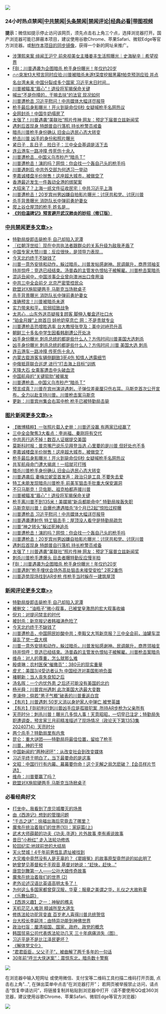 ![](https://raw.githubusercontent.com/jsvpn/jsproxy/dev/64photo/fqnews-qr.jpg)

<div id="tt">
<h3>24小时热点禁闻|<a href="#%E4%B8%AD%E5%85%B1%E7%A6%81%E9%97%BB%E6%9B%B4%E5%A4%9A%E6%96%87%E7%AB%A0">中共禁闻</a>|<a href="#%E5%9B%BE%E7%89%87%E6%96%B0%E9%97%BB%E6%9B%B4%E5%A4%9A%E6%96%87%E7%AB%A0">头条禁闻</a>|<a href="#%E6%96%B0%E9%97%BB%E8%AF%84%E8%AE%BA%E6%9B%B4%E5%A4%9A%E6%96%87%E7%AB%A0">禁闻评论|<a href="#%E5%BF%85%E7%9C%8B%E7%BB%8F%E5%85%B8%E5%A5%BD%E6%96%87">经典必看</a>|<a href="https://2654106.xyz/3" target="_blank">带图视频</a></h3>
<div><b>提示：</b>微信如提示停止访问该网页，须先点击右上角三个点，选择浏览器打开。国产浏览器可能已屏蔽本项目，建议使用谷歌Chrome、苹果Safari、微软Edge等官方浏览器。或<a href="%E5%88%B6%E4%BD%9Cgit%E7%A6%81%E9%97%BB%E9%95%9C%E5%83%8F.md">制作本项目的同步镜像</a>，获得一个新的网址来推广。</div>
<ul>

<li><a href="/baitai/20240714/2062073.md">涉薄熙来案 绯闻王沪宁 前央视美女主播姜丰生活照曝光｜史海秘辛｜希望视界</a></li>
<li><a href="/topimagenews/20240714/2061977.md">FBI：川普遇袭为企图暗杀 枪手身份曝光！年仅约20岁</a></li>
<li><a href="/sohnews/20240714/2062086.md">🔥🔥突发❗3大预言同时应验:川普被暗杀未遂❗深度挖掘黑幕❗帕克预测应验 并点名台湾未来 中国分裂成多个国家 习近平末日时间...</a></li>
<li><a href="/topimagenews/20240714/2062129.md">川普被瞄准“眉心”！退役将军揭保命关键</a></li>
<li><a href="/cnnews/20240714/2062041.md">喊出“不是你撞的，干嘛去扶”的法官 现况如何</a></li>
<li><a href="/topimagenews/20240714/2062105.md">川普遭枪击 习近平慰问！中共媒体大幅详尽报导</a></li>
<li><a href="/topimagenews/20240715/2062218.md">枪手最后身影曝光！开火到毙命仅6秒 女疑喊枪手名网热议</a></li>
<li><a href="/cnnews/20240715/2062220.md">全网封杀！中国牛奶塌房了</a></li>
<li><a href="/topimagenews/20240714/2062015.md">太强了！川普遇袭“美联社”照片传神 网友：预定下届普立兹新闻奖</a></li>
<li><a href="/topimagenews/20240714/2062016.md">遇刺后首现身 特朗普自行落机 持长枪警员戒备</a></li>
<li><a href="/topimagenews/20240715/2062204.md">暗杀川普枪手身份确认 旧金山选民心态大转变</a></li>
<li><a href="/cnnews/20240714/2061986.md">枪击川普 凶手的身份和照片曝光</a></li>
<li><a href="/ssgc/20240714/2062092.md">紧日子﹑乱日子﹑险日子：三中全会基调是活下去</a></li>
<li><a href="/cbnews/20240714/2062037.md">连云港车一路冲撞 传死伤十余人</a></li>
<li><a href="/cbnews/20240714/2061999.md">川普遭枪击…中国义乌市秒产“暗杀Ｔ”</a></li>
<li><a href="/topimagenews/20240714/2062078.md">川普遭枪击！演的吗？网惊：你会找一个轰自己头的枪手吗</a></li>
<li><a href="/ccpdope/20240715/2062161.md">川普遇刺后 中共外交部为何透习一举动</a></li>
<li><a href="/topimagenews/20240715/2062229.md">李嘉诚楼盘半价抛售！这座超大城市，被做空了</a></li>
<li><a href="/ccpdope/20240714/2062042.md">香港最近发生一件轰动全港的绑架案</a></li>
<li><a href="/sohnews/20240714/2062101.md">大招来了？上海一纸文件征收民宅｜中共习近平上海</a></li>
<li><a href="/topimagenews/20240714/2062077.md">川普遭枪击！20岁宾州男凶嫌自拍影片曝光：讨厌共和党、讨厌川普</a></li>
<li><a href="/comments/20240715/2062187.md">杀手背景曝光 消防队长中弹前勇护妻女</a></li>
<li><a href="/cnnews/20240714/2062056.md">爬上谷仓屋顶的枪手 姓名是…</a></li>
<li><b><a href="/comments/20200207/1272816.md" target="_blank">《刘伯温碑记》预言避开武汉肺炎的妙招（修订版）</a></b></li>
</ul>
</div>

<div class="catlist">
<h3><a href="/cbnews/" target="_blank">中共禁闻</a><span><a href="/cbnews/" target="_blank" rel="nofollow">更多文章>></a></span></h3>
<ul>
<li><a href="/comments/20240715/2062333.md" target="_blank">特勤局旋即击毙枪手 自己却陷入泥潭</a></li>
<li><a href="/cbnews/20240715/2062327.md" target="_blank">〖红朝浮世绘〗现在中共执法者跟群众的关系升级为敌我矛盾了</a></li>
<li><a href="/cbnews/20240715/2062311.md" target="_blank">中国专家大赞川普：反应很快，是领导力表现…</a></li>
<li><a href="/comments/20240715/2062304.md" target="_blank">今天北约终于不缺钱了</a></li>
<li><a href="/comments/20240715/2062289.md" target="_blank">川普一意外安排和动作，躲过暗杀，川普发帖感谢神。民调飙升，商界领袖支持并惊呼：竞选已经结束。汤普森的主管发仇恨帖子被解雇。川普枪击案暗杀</a></li>
<li><a href="/cbnews/20240715/2062231.md" target="_blank">混运丑闻中，中国涉事企业曾向澳洲出口食用油</a></li>
<li><a href="/cbnews/20240715/2062230.md" target="_blank">中共三中全会前夕 北京严密管控民众</a></li>
<li><a href="/comments/20240715/2062201.md" target="_blank">欧盟对X施软硬两手 马斯克当场掀桌子</a></li>
<li><a href="/comments/20240715/2062187.md" target="_blank">杀手背景曝光 消防队长中弹前勇护妻女</a></li>
<li><a href="/comments/20240715/2062186.md" target="_blank">准确预言！川普被暗杀未遂</a></li>
<li><a href="/comments/20240715/2062173.md" target="_blank">实力带来和平，软弱招致战争</a></li>
<li><a href="/cbnews/20240715/2062163.md" target="_blank">太恶心…山东外送员疑报复顾客 脚伸入餐盒还吐口水</a></li>
<li><a href="/cbnews/20240715/2062162.md" target="_blank">“铂金月嫂”上岗首日 娃呛奶窒息亡 网：不是贵就专业</a></li>
<li><a href="/cbnews/20240715/2062156.md" target="_blank">川普遭枪击恐增胜选率 台大教授张登及：美中对峙恐升高</a></li>
<li><a href="/cbnews/20240714/2062153.md" target="_blank">朝鲜三十多名中学生因看韩剧遭公开处决</a></li>
<li><a href="/comments/20240714/2062137.md" target="_blank">凶手身份曝光 刺杀总统的都是些什么人？方伟时间川普美国大选刺杀</a></li>
<li><a href="/comments/20240714/2062125.md" target="_blank">凶手身份曝光 刺杀总统的都是些什么人？方伟时间 川普 美国大选 刺杀</a></li>
<li><a href="/cbnews/20240714/2062037.md" target="_blank">连云港车一路冲撞 传死伤十余人</a></li>
<li><a href="/cbnews/20240714/2062036.md" target="_blank">内蒙古载游客车辆侧翻致3死4伤 知情人透露细节</a></li>
<li><a href="/cbnews/20240714/2062019.md" target="_blank">中俄抵菲联合巡逻 进行“打击海上目标”训练</a></li>
<li><a href="/cbnews/20240714/2062018.md" target="_blank">天降大石 女乘客遭击中头破血流</a></li>
<li><a href="/cbnews/20240714/2062000.md" target="_blank">中国航母的“关键软肋”被揭发</a></li>
<li><a href="/cbnews/20240714/2061999.md" target="_blank">川普遭枪击…中国义乌市秒产“暗杀Ｔ”</a></li>
<li><a href="/comments/20240714/2061953.md" target="_blank">预言成真？川普在宾州演讲遇刺，子弹仅差豪厘只伤右耳。马斯克首次公开宣布，全力以赴支持川普。川普枪击案马斯克</a></li>
<li><a href="/cbnews/20240714/2061947.md" target="_blank">更新：川普宾州集会右耳中枪 枪手已被特勤局击毙</a></li>

</ul>
</div>
<div class="catlist">
<h3><a href="/topimagenews/" target="_blank">图片新闻</a><span><a href="/topimagenews/" target="_blank" rel="nofollow">更多文章>></a></span></h3>
<ul>
<li><a href="/topimagenews/20240715/2062310.md" target="_blank">【微博精粹】一张照片载入史册：川普还没赢 有两家已经赢了</a></li>
<li><a href="/topimagenews/20240715/2062299.md" target="_blank">三中全会聚焦3大看点：李尚福、秦刚将有交代</a></li>
<li><a href="/topimagenews/20240715/2062254.md" target="_blank">中共恶行逃不掉！数百人证据提交美国</a></li>
<li><a href="/topimagenews/20240715/2062247.md" target="_blank">莫斯科时报：普京嘴巴说乐见拜登当选 心里要的是川普 但好处也不多</a></li>
<li><a href="/topimagenews/20240715/2062229.md" target="_blank">李嘉诚楼盘半价抛售！这座超大城市，被做空了</a></li>
<li><a href="/topimagenews/20240715/2062218.md" target="_blank">枪手最后身影曝光！开火到毙命仅6秒 女疑喊枪手名网热议</a></li>
<li><a href="/topimagenews/20240715/2062217.md" target="_blank">共军航母命门遭大揭底！一招就可打残</a></li>
<li><a href="/topimagenews/20240715/2062204.md" target="_blank">暗杀川普枪手身份确认 旧金山选民心态大转变</a></li>
<li><a href="/topimagenews/20240715/2062203.md" target="_blank">川普遇袭后 妻梅兰妮亚首发声：政治只是工具 不要失去爱</a></li>
<li><a href="/topimagenews/20240715/2062168.md" target="_blank">特工未能发现暗杀川普枪手 前美军狙击手批重大保安漏洞</a></li>
<li><a href="/topimagenews/20240714/2062142.md" target="_blank">不只马斯克！贝佐斯、祖克柏都声援川普</a></li>
<li><a href="/topimagenews/20240714/2062129.md" target="_blank">川普被瞄准“眉心”！退役将军揭保命关键</a></li>
<li><a href="/topimagenews/20240714/2062128.md" target="_blank">枪手离川普不到135米！美媒揭“新兵都能命中” 特勤局挨轰失职</a></li>
<li><a href="/topimagenews/20240714/2062117.md" target="_blank">马斯克挺川普！自爆也遭遇暗杀“8个月已2起”惊险过程曝</a></li>
<li><a href="/topimagenews/20240714/2062105.md" target="_blank">川普遭枪击 习近平慰问！中共媒体大幅详尽报导</a></li>
<li><a href="/topimagenews/20240714/2062104.md" target="_blank">川普遇袭遭射伤 特工狙击手：屋顶没人看守是特勤局疏忽</a></li>
<li><a href="/topimagenews/20240714/2062103.md" target="_blank">川普“神之转头”躲过死神追杀</a></li>
<li><a href="/topimagenews/20240714/2062078.md" target="_blank">川普遭枪击！演的吗？网惊：你会找一个轰自己头的枪手吗</a></li>
<li><a href="/topimagenews/20240714/2062077.md" target="_blank">川普遭枪击！20岁宾州男凶嫌自拍影片曝光：讨厌共和党、讨厌川普</a></li>
<li><a href="/topimagenews/20240714/2062016.md" target="_blank">遇刺后首现身 特朗普自行落机 持长枪警员戒备</a></li>
<li><a href="/topimagenews/20240714/2062015.md" target="_blank">太强了！川普遇袭“美联社”照片传神 网友：预定下届普立兹新闻奖</a></li>
<li><a href="/topimagenews/20240714/2061998.md" target="_blank">刺杀川普枪手遭爆头 目击者曝特勤反应慢半拍</a></li>
<li><a href="/topimagenews/20240714/2061977.md" target="_blank">FBI：川普遇袭为企图暗杀 枪手身份曝光！年仅约20岁</a></li>
<li><a href="/topimagenews/20240714/2061951.md" target="_blank">川普遇刺“枪手埋伏会场外高处狙击未接受安检” 2死2重伤</a></li>
<li><a href="/topimagenews/20240714/2061950.md" target="_blank">川普造势现场找到AR步枪 传枪手当时躲在一建筑屋顶</a></li>

</ul>
</div>
<div class="catlist">
<h3><a href="/comments/" target="_blank">新闻评论</a><span><a href="/comments/" target="_blank" rel="nofollow">更多文章>></a></span></h3>
<ul>
<li><a href="/comments/20240715/2062333.md" target="_blank">特勤局旋即击毙枪手 自己却陷入泥潭</a></li>
<li><a href="/comments/20240715/2062317.md" target="_blank">被删文：“油瓶子”微小叙事，已被堂皇激昂的宏大叙事收编</a></li>
<li><a href="/comments/20240715/2062316.md" target="_blank">倪刃：对提问禁言的时代</a></li>
<li><a href="/comments/20240715/2062315.md" target="_blank">被封杀：新京报记者韩福涛危险了</a></li>
<li><a href="/comments/20240715/2062304.md" target="_blank">今天北约终于不缺钱了</a></li>
<li><a href="/comments/20240715/2062297.md" target="_blank">川普遭枪击，中国网民妙酸中共；李毅又大骂新京报？三中全会前，油罐车混装乱了党一盘大棋</a></li>
<li><a href="/comments/20240715/2062289.md" target="_blank">川普一意外安排和动作，躲过暗杀，川普发帖感谢神。民调飙升，商界领袖支持并惊呼：竞选已经结束。汤普森的主管发仇恨帖子被解雇。川普枪击案暗杀</a></li>
<li><a href="/comments/20240715/2062285.md" target="_blank">维舟：对人的尊重，怎么就那么难</a></li>
<li><a href="/comments/20240715/2062284.md" target="_blank">殷盛琳：农村医保“催缴员”：380元的现实重量</a></li>
<li><a href="/comments/20240715/2062283.md" target="_blank">皮尤：美国3/4受访者认为 中国经济对美国影响负面</a></li>
<li><a href="/comments/20240715/2062282.md" target="_blank">褚朝新：当人丧失良知之后</a></li>
<li><a href="/comments/20240715/2062281.md" target="_blank">汤名晖：一个内忧外患 之后还可能没有美国的北约</a></li>
<li><a href="/comments/20240715/2062280.md" target="_blank">杨光舜：川普宾州遇刺 此次美国大选最大变数</a></li>
<li><a href="/comments/20240715/2062279.md" target="_blank">李濠仲：倘若“男子气概”破表的川普重返白宫</a></li>
<li><a href="/comments/20240715/2062278.md" target="_blank">【有片】川普遇刺 50岁义消以身护家人中弹亡 被誉英雄</a></li>
<li><a href="/comments/20240715/2062277.md" target="_blank">【有片】FBI初判行刺川普凶手应是孤狼犯案  所持AR步枪为父亲所有</a></li>
<li><a href="/comments/20240715/2062275.md" target="_blank">天亮时分：刺杀川普！曝光几多惊人事！天意昭昭，一切早已注定；特勤局失职遭调查，预言家三月前精准描述了现场情况（政论天下第1353集 20240714）天亮时分</a></li>
<li><a href="/comments/20240715/2062258.md" target="_blank">两个杀手？特勤局里有内鬼</a></li>
<li><a href="/comments/20240715/2062257.md" target="_blank">昆仑：重大谜团——特勤局将最佳位置，留给了枪手</a></li>
<li><a href="/comments/20240715/2062256.md" target="_blank">川普，神的干预</a></li>
<li><a href="/comments/20240715/2062255.md" target="_blank">中国新闻的“两种闭环”：从改变社会到改变媒体</a></li>
<li><a href="/comments/20240715/2062251.md" target="_blank">习近平终于明白了，当下最要命的是这事</a></li>
<li><a href="/comments/20240715/2062245.md" target="_blank">文昭：中国行行有内幕、幕幕要你命！这个无解之局怎麽破？【会员样片节选】</a></li>
<li><a href="/comments/20240715/2062205.md" target="_blank">维舟：川普要赢了吗？</a></li>
<li><a href="/comments/20240715/2062201.md" target="_blank">欧盟对X施软硬两手 马斯克当场掀桌子</a></li>

</ul>
</div>

<div class="catlist">
<h3>必看经典好文</h3>
<ul>
<li><a href="/comments/20201015/1414242.md" target="_blank">打坐中，我看到了庞贝城覆灭的场景</a></li>
<li><a href="/cbnews/20211017/1639767.md" target="_blank">由《西游记》想到的管理问题</a></li>
<li><a href="/lifebaike/20210704/1580186.md" target="_blank">“千古之谜”：徐福出海后究竟去了哪里？</a></li>
<li><a href="/topimagenews/20180529/950153.md" target="_blank">魔鬼在统治着我们的世界(10)：家庭篇(上)</a></li>
<li><a href="/topimagenews/20181117/1032655.md" target="_blank">武术大师薛颠的功夫《功夫.寻道》片外故事 李有甫说故事</a></li>
<li><a href="/cbnews/20211123/1656425.md" target="_blank">昔日“小粉红” 走入法轮功修炼</a></li>
<li><a href="/comments/20200920/582873.md" target="_blank">轮回纪实:地球前世的大结局</a></li>
<li><a href="/ccpdope/20181219/1049286.md" target="_blank">天火焚城！4千年前男性乱遗址被找到</a></li>
<li><a href="/lifebaike/20210511/1544066.md" target="_blank">大灾难中竟然没有人是无辜的？《窦娥冤》的故事原型竟然说的如此明了</a></li>
<li><a href="/cnnews/20210420/1529760.md" target="_blank">她曾梦见基督和千手观音 基督对她说：“赶快，赶快…”</a></li>
<li><a href="/comments/20220902/1779609.md" target="_blank">唐宫剑舞第一人——公孙大娘传奇故事</a></li>
<li><a href="/topimagenews/20180520/944940.md" target="_blank">魔鬼在统治着我们的世界 (2)</a></li>
<li><a href="/cbnews/20230826/1925513.md" target="_blank">老外论述汉语比英语高明太多了！</a></li>
<li><a href="/comments/20220726/1762946.md" target="_blank">为何这么多国家都曾穿汉服，华夏：服章之美谓之华，礼仪之大故称夏</a></li>
<li><a href="/comments/20200527/783191.md" target="_blank">《乐舞仙踪》</a></li>
<li><a href="/comments/20210210/1484775.md" target="_blank">【西游义趣】之一：神秘的樵夫</a></li>
<li><a href="/comments/20210302/1496716.md" target="_blank">天机茫茫人难测 精诚所至大道生</a></li>
<li><a href="/comments/20210720/1502969.md" target="_blank">修炼法轮功驼背变直 百岁老人喜得川普总统贺信</a></li>
<li><a href="/aomi/life/20141109/310549.md" target="_blank">台大校长李嗣涔：由特异功能到神佛世界</a></li>
<li><a href="/baitai/20221002/1792160.md" target="_blank">政治扫盲：厘清祖国、国家、政府、政党的概念</a></li>
<li><a href="/comments/20230427/1875415.md" target="_blank">韩国贸易公司代表炼法轮功几天 三十年病痛消失（图）</a></li>
<li><a href="/comments/20220703/1753426.md" target="_blank">习近平是不是比江泽民更坏？</a></li>
<li><a href="/bookwiki/20130610/138400.md" target="_blank">《解体党文化》</a></li>
<li><a href="/comments/20220728/1764149.md" target="_blank">“君君臣臣，父父子子”，被曲解了两千多年的一句话</a></li>
<li><a href="/topimagenews/20171017/843193.md" target="_blank">30年前“呼兰大侠迷案”：震惊东北，暗杀数十警察</a></li>

</ul>
</div>

![](https://raw.githubusercontent.com/jsvpn/jsproxy/dev/64photo/fqnews-qr.jpg)

在浏览器中输入短网址 或使用微信、支付宝等二维码工具扫描二维码打开页面, 点击右上角"...", 在弹出菜单中点击“在浏览器打开”； 若网页被举报禁止访问，请点击“恢复申请访问”，将链接复制并粘贴到浏览器中打开（请不要使用QQ或360浏览器，建议使用谷歌Chrome、苹果Safari、微软Edge等官方浏览器）

![](https://raw.githubusercontent.com/jsvpn/jsproxy/dev/64photo/wx.jpg)